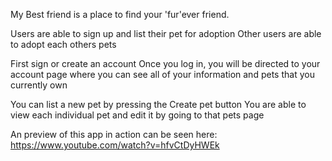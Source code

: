 My Best friend is a place to find your 'fur'ever friend.

Users are able to sign up and list their pet for adoption
Other users are able to adopt each others pets

First sign or create an account
Once you log in, you will be directed to your account page where you can see all of your information and pets that you currently own

You can list a new pet by pressing the Create pet button
You are able to view each individual pet and edit it by going to that pets page

An preview of this app in action can be seen here: https://www.youtube.com/watch?v=hfvCtDyHWEk
